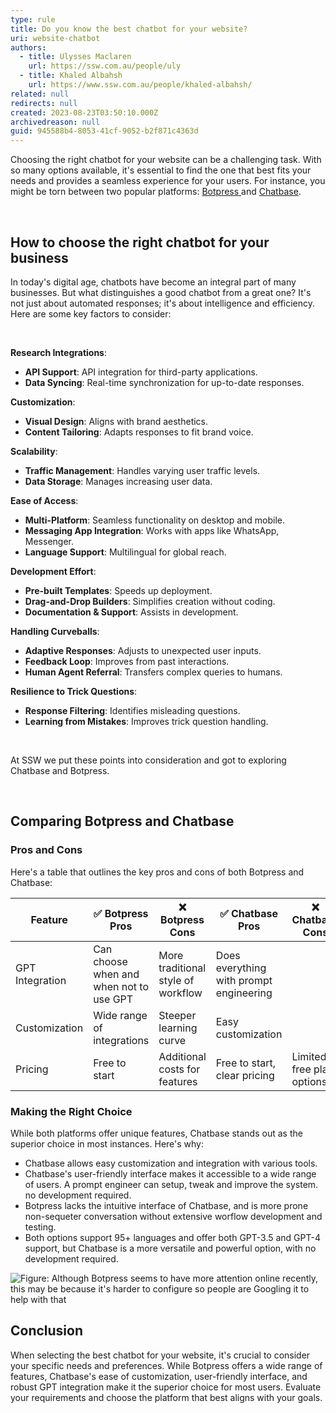 ```yaml
---
type: rule
title: Do you know the best chatbot for your website?
uri: website-chatbot
authors:
  - title: Ulysses Maclaren
    url: https://ssw.com.au/people/uly
  - title: Khaled Albahsh
    url: https://www.ssw.com.au/people/khaled-albahsh/
related: null
redirects: null
created: 2023-08-23T03:50:10.000Z
archivedreason: null
guid: 945588b4-8053-41cf-9052-b2f871c4363d
---
```

Choosing the right chatbot for your website can be a challenging task. With so many options available, it's essential to find the one that best fits your needs and provides a seamless experience for your users. For instance, you might be torn between two popular platforms: [Botpress ](https://botpress.com/)and [Chatbase](https://www.chatbase.co/). 
<!--endintro-->
<br> 

## How to choose the right chatbot for your business
<!--StartFragment-->

In today's digital age, chatbots have become an integral part of many businesses. But what distinguishes a good chatbot from a great one? It's not just about automated responses; it's about intelligence and efficiency. Here are some key factors to consider:

<br>

**Research Integrations**:


* **API Support**: API integration for third-party applications.
* **Data Syncing**: Real-time synchronization for up-to-date responses.

**Customization**:

* **Visual Design**: Aligns with brand aesthetics.
* **Content Tailoring**: Adapts responses to fit brand voice.

**Scalability**:

* **Traffic Management**: Handles varying user traffic levels.
* **Data Storage**: Manages increasing user data.

**Ease of Access**:

* **Multi-Platform**: Seamless functionality on desktop and mobile.
* **Messaging App Integration**: Works with apps like WhatsApp, Messenger.
* **Language Support**: Multilingual for global reach.

**Development Effort**:

* **Pre-built Templates**: Speeds up deployment.
* **Drag-and-Drop Builders**: Simplifies creation without coding.
* **Documentation & Support**: Assists in development.

**Handling Curveballs**:

* **Adaptive Responses**: Adjusts to unexpected user inputs.
* **Feedback Loop**: Improves from past interactions.
* **Human Agent Referral**: Transfers complex queries to humans.

**Resilience to Trick Questions**:

* **Response Filtering**: Identifies misleading questions.
* **Learning from Mistakes**: Improves trick question handling.


<br>

At SSW we put these points into consideration and got to exploring Chatbase and Botpress.  

<br>

<!--EndFragment-->  



## Comparing Botpress and Chatbase

### Pros and Cons

Here's a table that outlines the key pros and cons of both Botpress and Chatbase:

<!--endintro-->

| Feature         | ✅ Botpress Pros                         | ❌ Botpress Cons                    | ✅ Chatbase Pros                         | ❌ Chatbase Cons           |
| --------------- | --------------------------------------- | ---------------------------------- | --------------------------------------- | ------------------------- |
| GPT Integration | Can choose when and when not to use GPT | More traditional style of workflow | Does everything with prompt engineering |                           |
| Customization   | Wide range of integrations              | Steeper learning curve             | Easy customization                      |                           |
| Pricing         | Free to start                           | Additional costs for features      | Free to start, clear pricing            | Limited free plan options |

### Making the Right Choice

While both platforms offer unique features, Chatbase stands out as the superior choice in most instances. Here's why:

* Chatbase allows easy customization and integration with various tools.
* Chatbase's user-friendly interface makes it accessible to a wide range of users. A prompt engineer can setup, tweak and improve the system. no development required.
* Botpress lacks the intuitive interface of Chatbase, and is more prone non-sequeter conversation without extensive worflow development and testing.
* Both options support 95+ languages and offer both GPT-3.5 and GPT-4 support, but Chatbase is a more versatile and powerful option, with no development required.

![Figure: Although Botpress seems to have more attention online recently, this may be because it's harder to configure so people are Googling it to help with that](botpress-vs-chatbase.jpg)

## Conclusion

When selecting the best chatbot for your website, it's crucial to consider your specific needs and preferences. While Botpress offers a wide range of features, Chatbase's ease of customization, user-friendly interface, and robust GPT integration make it the superior choice for most users. Evaluate your requirements and choose the platform that best aligns with your goals.